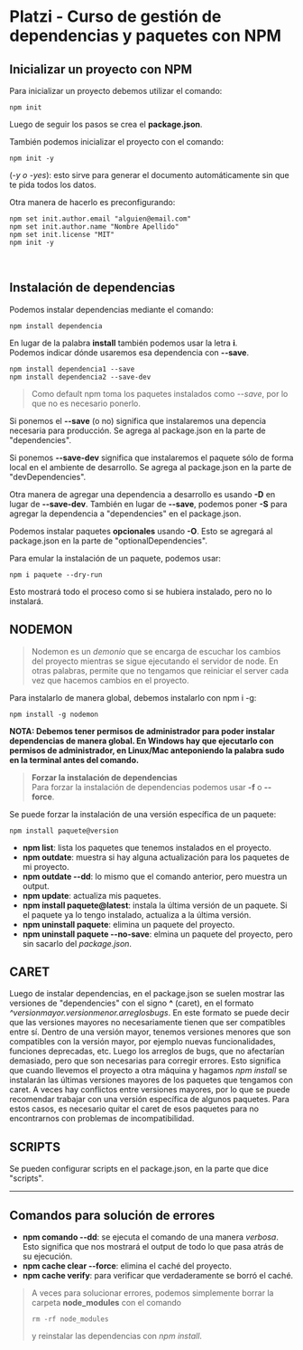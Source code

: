 # Platzi - Curso de gestión de dependencias y paquetes con NPM  
  
## Inicializar un proyecto con NPM  
  
Para inicializar un proyecto debemos utilizar el comando:   
```
npm init  
```  
Luego de seguir los pasos se crea el **package.json**.  
  
También podemos inicializar el proyecto con el comando:  
```
npm init -y
```
(_-y o -yes_): esto sirve para generar el documento automáticamente sin que te pida todos los datos.  
  
Otra manera de hacerlo es preconfigurando:  
```  
npm set init.author.email "alguien@email.com"
npm set init.author.name "Nombre Apellido"
npm set init.license "MIT"
npm init -y
```
<br />  
  
## Instalación de dependencias  
  
Podemos instalar dependencias mediante el comando:  
```
npm install dependencia
```
En lugar de la palabra **install** también podemos usar la letra **i**.  
Podemos indicar dónde usaremos esa dependencia con **--save**.  
```
npm install dependencia1 --save
npm install dependencia2 --save-dev
```
> Como default npm toma los paquetes instalados como _--save_, por lo que no es necesario ponerlo.  
  
Si ponemos el **--save** (o no) significa que instalaremos una depencia necesaria para producción. Se agrega al package.json en la parte de "dependencies".  
  
Si ponemos **--save-dev** significa que instalaremos el paquete sólo de forma local en el ambiente de desarrollo. Se agrega al package.json en la parte de "devDependencies".  
  
Otra manera de agregar una dependencia a desarrollo es usando **-D** en lugar de **--save-dev**. También en lugar de **--save**, podemos poner **-S** para agregar la dependencia a "dependencies" en el package.json.  
  
Podemos instalar paquetes **opcionales** usando **-O**. Esto se agregará al package.json en la parte de "optionalDependencies".  
  
Para emular la instalación de un paquete, podemos usar:  
```
npm i paquete --dry-run
```
Esto mostrará todo el proceso como si se hubiera instalado, pero no lo instalará.  
  

## NODEMON  
> Nodemon es un _demonio_ que se encarga de escuchar los cambios del proyecto mientras se sigue ejecutando el servidor de node. En otras palabras, permite que no tengamos que reiniciar el server cada vez que hacemos cambios en el proyecto.  

Para instalarlo de manera global, debemos instalarlo con npm i -g:
```
npm install -g nodemon
```
**NOTA: Debemos tener permisos de administrador para poder instalar dependencias de manera global. En Windows hay que ejecutarlo con permisos de administrador, en Linux/Mac anteponiendo la palabra sudo en la terminal antes del comando.**
  <br />  
> **Forzar la instalación de dependencias**  
> Para forzar la instalación de dependencias podemos usar **-f** o **--force**.  
  
Se puede forzar la instalación de una versión específica de un paquete:  
```
npm install paquete@version
```
  
- **npm list**: lista los paquetes que tenemos instalados en el proyecto.
- **npm outdate**: muestra si hay alguna actualización para los paquetes de mi proyecto.
- **npm outdate --dd**: lo mismo que el comando anterior, pero muestra un output.
- **npm update**: actualiza mis paquetes.
- **npm install paquete@latest**: instala la última versión de un paquete. Si el paquete ya lo tengo instalado, actualiza a la última versión.
- **npm uninstall paquete**: elimina un paquete del proyecto.
- **npm uninstall paquete --no-save**: elmina un paquete del proyecto, pero sin sacarlo del _package.json_.
  
## CARET  
Luego de instalar dependencias, en el package.json se suelen mostrar las versiones de "dependencies" con el signo **^** (caret), en el formato _^versionmayor.versionmenor.arreglosbugs_. En este formato se puede decir que las versiones mayores no necesariamente tienen que ser compatibles entre sí. Dentro de una versión mayor, tenemos versiones menores que son compatibles con la versión mayor, por ejemplo nuevas funcionalidades, funciones deprecadas, etc. Luego los arreglos de bugs, que no afectarían demasiado, pero que son necesarias para corregir errores. Esto significa que cuando llevemos el proyecto a otra máquina y hagamos _npm install_ se instalarán las últimas versiones mayores de los paquetes que tengamos con caret. A veces hay conflictos entre versiones mayores, por lo que se puede recomendar trabajar con una versión específica de algunos paquetes. Para estos casos, es necesario quitar el caret de esos paquetes para no encontrarnos con problemas de incompatibilidad.  
  
## SCRIPTS
Se pueden configurar scripts en el package.json, en la parte que dice "scripts".  
___
## Comandos para solución de errores
- **npm comando --dd**: se ejecuta el comando de una manera _verbosa_. Esto significa que nos mostrará el output de todo lo que pasa atrás de su ejecución.
- **npm cache clear --force**: elimina el caché del proyecto.
- **npm cache verify**: para verificar que verdaderamente se borró el caché.
  
> A veces para solucionar errores, podemos simplemente borrar la carpeta **node_modules** con el comando
>```
>rm -rf node_modules
>```
> y reinstalar las dependencias con _npm install_.  
  


